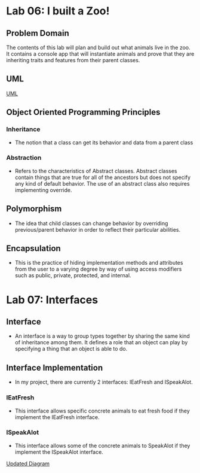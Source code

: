 # Lab 06: I built a Zoo!

## Problem Domain
The contents of this lab will plan and build out what animals live in the zoo. It contains a console app that will instantiate animals and prove that they are inheriting traits and features from their parent classes. 

## UML
[UML](Lab06-UML.JPG)

## Object Oriented Programming Principles
### Inheritance
- The notion that a class can get its behavior and data from a parent class

### Abstraction
- Refers to the characteristics of Abstract classes. Abstract classes contain things that are true for all of the ancestors but does not specify any kind of default behavior. The use of an abstract class also requires implementing override. 

## Polymorphism
- The idea that child classes can change behavior by overriding previous/parent behavior in order to reflect their particular abilities.

## Encapsulation
- This is the practice of hiding implementation methods and attributes from the user to a varying degree by way of using access modifiers such as public, private, protected, and internal. 

# Lab 07: Interfaces

## Interface
- An interface is a way to group types together by sharing the same kind of inheritance among them. It defines a role that an object can play by specifying a thing that an object is able to do. 

## Interface Implementation
- In my project, there are currently 2 interfaces: IEatFresh and ISpeakAlot. 
### IEatFresh
- This interface allows specific concrete animals to eat fresh food if they implement the IEatFresh interface.
### ISpeakAlot
- This interface allows some of the concrete animals to SpeakAlot if they implement the ISpeakAlot interface.

[Updated Diagram](Lab07-UML.jpg)